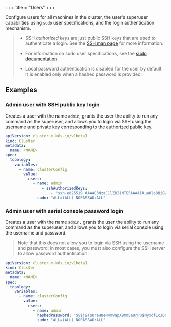 +++
title = "Users"
+++

Configure users for all machines in the cluster, the user's superuser capabilities using `sudo` user specifications, and the login authentication mechanism.

> - SSH _authorized keys_ are just public SSH keys that are used to authenticate a login. See the [SSH man page](https://www.man7.org/linux/man-pages/man8/sshd.8.html#AUTHORIZED_KEYS_FILE_FORMAT) for more information.
>
> - For information on sudo user specifications, see the [sudo documentation](https://www.sudo.ws/docs/man/sudoers.man/#User_specification).
>
> - Local password authentication is disabled for the user by default. It is enabled only when a hashed password is provided.

## Examples

### Admin user with SSH public key login

Creates a user with the name `admin`, grants the user the ability to run any command as the superuser, and allows you to login via SSH using the username and private key corresponding to the authorized public key.

```yaml
apiVersion: cluster.x-k8s.io/v1beta1
kind: Cluster
metadata:
  name: <NAME>
spec:
  topology:
    variables:
      - name: clusterConfig
        value:
          users:
            - name: admin
                - sshAuthorizedKeys:
                    - "ssh-ed25519 AAAAC3NzaC1lZDI1NTE5AAAAIAua0lo8BiGWgvIiDCKnQDKL5uERHfnehm0ns5CEJpJw optional-comment"
              sudo: "ALL=(ALL) NOPASSWD:ALL"
```

### Admin user with serial console password login

Creates a user with the name `admin,` grants the user the ability to run any command as the superuser, and allows you to login via serial console using the username and password.

> Note that this does not allow you to login via SSH using the username and password; in most cases, you must also configure the SSH server to allow password authentication.

```yaml
apiVersion: cluster.x-k8s.io/v1beta1
kind: Cluster
metadata:
  name: <NAME>
spec:
  topology:
    variables:
      - name: clusterConfig
        value:
          users:
            - name: admin
              hashedPassword: "$y$j9T$UraH8eN4XvapXBmmSaUrP0$Nyxdf1cJDGZcp0WDKu.CFHprrkPG4ubirqSqiD43Ix3"
              sudo: "ALL=(ALL) NOPASSWD:ALL"
```
